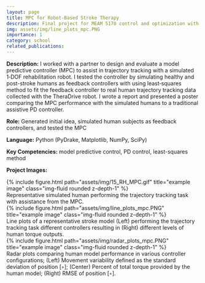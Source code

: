 ```yaml
---
layout: page
title: MPC for Robot‑Based Stroke Therapy
description: Final project for MEAM 5170 control and optimization with applications in robotics
img: assets/img/line_plots_mpc.PNG
importance: 1
category: school
related_publications:
---
```


**Description:** I worked with a partner to design and evaluate a model predictive controller (MPC) to assist in trajectory tracking with a simulated 1‑DOF rehabilitation robot. I tested the controller by simulating healthy and post-stroke humans as feedback controllers with using least‑squares method to fit the feedback controller to real human trajectory tracking data collected with the TheraDrive robot. I wrote a report and presented a poster comparing the MPC performance with the simulated humans to a traditional assistive PD controller.

**Role:** Generated initial idea, simulated human subjects as feedback controllers, and tested the MPC

**Language:** Python (PyDrake, Matplotlib, NumPy, SciPy)

**Key Competencies:** model predictive control, PD control, least-squares method

**Project Images:**

<div class="row">
    <div class="col-sm mt-3 mt-md-0">
        {% include figure.html path="assets/img/15_RH_MPC.gif" title="example image" class="img-fluid rounded z-depth-1" %}
    </div>
</div>
<div class="caption">
    Representative simulated human performing the trajectory tracking task with assistance from the MPC.
</div>

<div class="row">
    <div class="col-sm mt-3 mt-md-0">
        {% include figure.html path="assets/img/line_plots_mpc.PNG" title="example image" class="img-fluid rounded z-depth-1" %}
    </div>
</div>
<div class="caption">
    Line plots of a representative stroke model (Left) performing the trajectory tracking task different controllers resulting in (Right) different levels of human torque outputs.
</div>

<div class="row">
    <div class="col-sm mt-3 mt-md-0">
        {% include figure.html path="assets/img/radar_plots_mpc.PNG" title="example image" class="img-fluid rounded z-depth-1" %}
    </div>
</div>
<div class="caption">
    Radar plots comparing human model performance in various controller configurations; (Left) Movement variability defined as the standard deviation of position [◦]; (Center) Percent of total torque provided by the human model; (Right) RMSE of position [◦].
</div>